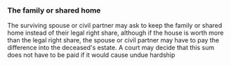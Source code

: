 ###  The family or shared home

The surviving spouse or civil partner may ask to keep the family or shared
home instead of their legal right share, although if the house is worth more
than the legal right share, the spouse or civil partner may have to pay the
difference into the deceased's estate. A court may decide that this sum does
not have to be paid if it would cause undue hardship
